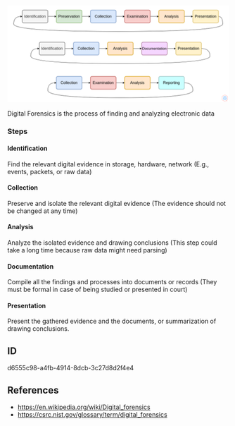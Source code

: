 <p align="center"> <img src="https://raw.githubusercontent.com/qeeqbox/digital-forensics/main/digital-forensics.png"></p>

Digital Forensics is the process of finding and analyzing electronic data

### Steps
#### Identification
Find the relevant digital evidence in storage, hardware, network (E.g., events, packets, or raw data)

#### Collection
Preserve and isolate the relevant digital evidence (The evidence should not be changed at any time)

#### Analysis
Analyze the isolated evidence and drawing conclusions (This step could take a long time because raw data might need parsing)

#### Documentation
Compile all the findings and processes into documents or records (They must be formal in case of being studied or presented in court)

#### Presentation
Present the gathered evidence and the documents, or summarization of drawing conclusions.

## ID
d6555c98-a4fb-4914-8dcb-3c27d8d2f4e4

## References
- https://en.wikipedia.org/wiki/Digital_forensics
- https://csrc.nist.gov/glossary/term/digital_forensics
